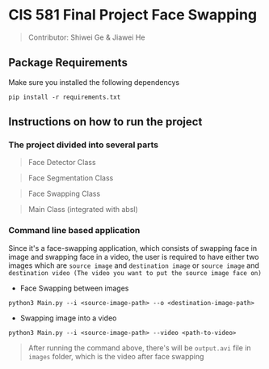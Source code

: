 # CIS 581 Final Project Face Swapping



> Contributor: Shiwei Ge & Jiawei He

## Package Requirements

Make sure you installed the following dependencys

```
pip install -r requirements.txt
```
## Instructions on how to run the project

### The project divided into several parts

> Face Detector Class

> Face Segmentation Class

> Face Swapping Class

> Main Class (integrated with absl) 


### Command line based application

Since it's a face-swapping application, which consists of swapping face in image and swapping face in a video, the user is required to have either two images which are `source image` and `destination image` or `source image` and `destination video (The video you want to put the source image face on)`

- Face Swapping between images

```
python3 Main.py --i <source-image-path> --o <destination-image-path>
```
- Swapping image into a video
```
python3 Main.py --i <source-image-path> --video <path-to-video>
```
> After running the command above, there's will be `output.avi` file in `images` folder, which is the video after face swapping



